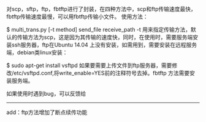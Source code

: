 对scp，sftp，ftp，fbtftp进行了封装，在四种方法中，scp和ftp传输速度最快，fbtftp传输速度最慢，可以用fbtftp传输小文件。 
使用方法：

$ multi_trans.py [-t method] send_file receive_path
-t 用来指定传输方法，默认的传输方法为scp，这是因为其传输的速度快，同时，在使用时，需要服务端安装ssh服务器，ftp在Ubuntu 14.04 上没有安装，如需用到，需要安装在远程服务端，debian类linux安装：

$ sudo apt-get install vsftpd
如果要需要上传文件到ftp服务器，需要修改/etc/vsftpd.conf,将write_enable=YES前的注释符号去掉。fbtftp 方法需要安装服务端。

如果使用时遇到bug，可以反馈给
***
add：ftp方法增加了断点续传功能
